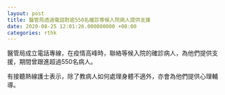 ```yaml
---
layout: post
title: 醫管局透過電話對逾550名確診等候入院病人提供支援
date: 2020-08-25 12:01:26.000000000 +08:00
categories: rthk
---
```


醫管局成立電話專線，在疫情高峰時，聯絡等候入院的確診病人，為他們提供支援，期間曾跟進超過550名病人。

有接聽熱線護士表示，除了教病人如何處理身體不適外，亦會為他們提供心理輔導。
